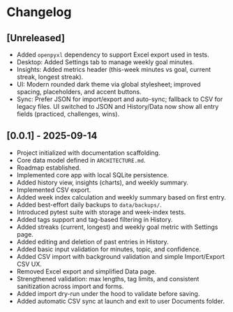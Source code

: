 # Changelog

## [Unreleased]
- Added `openpyxl` dependency to support Excel export used in tests.
- Desktop: Added Settings tab to manage weekly goal minutes.
- Insights: Added metrics header (this-week minutes vs goal, current streak, longest streak).
- UI: Modern rounded dark theme via global stylesheet; improved spacing, placeholders, and accent buttons.
- Sync: Prefer JSON for import/export and auto-sync; fallback to CSV for legacy files. UI switched to JSON and History/Data now show all entry fields (practiced, challenges, wins).

## [0.0.1] - 2025-09-14
- Project initialized with documentation scaffolding.
- Core data model defined in `ARCHITECTURE.md`.
- Roadmap established.
- Implemented core app with local SQLite persistence.
- Added history view, insights (charts), and weekly summary.
- Implemented CSV export.
- Added week index calculation and weekly summary based on first entry.
- Added best-effort daily backups to `data/backups/`.
- Introduced pytest suite with storage and week-index tests.
- Added tags support and tag-based filtering in History.
- Added streaks (current, longest) and weekly goal metric with Settings page.
- Added editing and deletion of past entries in History.
- Added basic input validation for minutes, topic, and confidence.
- Added CSV import with background validation and simple Import/Export CSV UX.
- Removed Excel export and simplified Data page.
- Strengthened validation: max lengths, tag limits, and consistent sanitization across import and forms.
- Added import dry-run under the hood to validate before saving.
- Added automatic CSV sync at launch and exit to user Documents folder.
